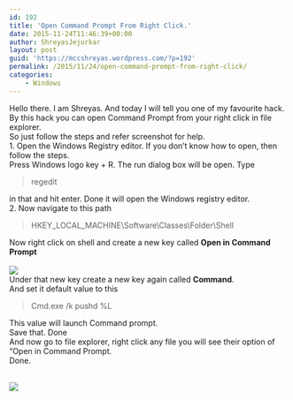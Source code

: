 ```yaml
---
id: 192
title: 'Open Command Prompt From Right Click.'
date: 2015-11-24T11:46:39+00:00
author: ShreyasJejurkar
layout: post
guid: 'https://mccshreyas.wordpress.com/?p=192'
permalink: /2015/11/24/open-command-prompt-from-right-click/
categories:
    - Windows
---
```


Hello there. I am Shreyas. And today I will tell you one of my favourite hack. By this hack you can open Command Prompt from your right click in file explorer.  
So just follow the steps and refer screenshot for help.  
1\. Open the Windows Registry editor. If you don’t know how to open, then follow the steps.  
 Press Windows logo key + R. The run dialog box will be open. Type

> regedit

 in that and hit enter. Done it will open the Windows registry editor.  
2\. Now navigate to this path

> HKEY\_LOCAL\_MACHINE\\Software\\Classes\\Folder\\Shell

Now right click on shell and create a new key called **Open in Command Prompt**   
[  
 ![](http://mccshreyas.files.wordpress.com/2015/11/savedpicture-2015112417196.png?w=700)  ](http://mccshreyas.files.wordpress.com/2015/11/savedpicture-2015112417196.png)  
Under that new key create a new key again called **Command**.  
And set it default value to this

> Cmd.exe /k pushd %L

This value will launch Command prompt.  
Save that. Done  
And now go to file explorer, right click any file you will see their option of “Open in Command Prompt.  
Done.

[  
 ![](http://mccshreyas.files.wordpress.com/2015/11/savedpicture-20151124172256.jpg?w=700)  ](http://mccshreyas.files.wordpress.com/2015/11/savedpicture-20151124172256.jpg)